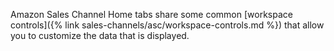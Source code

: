 
Amazon Sales Channel Home tabs share some common [workspace controls]({% link sales-channels/asc/workspace-controls.md %}) that allow you to customize the data that is displayed.
